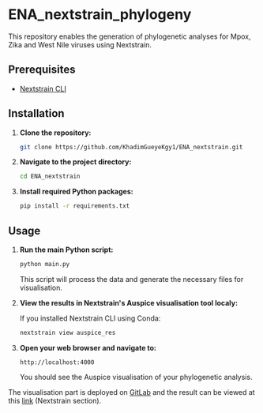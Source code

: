# ENA_nextstrain_phylogeny

This repository enables the generation of phylogenetic analyses for Mpox, Zika and West Nile viruses using Nextstrain.

## Prerequisites

- [Nextstrain CLI](https://docs.nextstrain.org/en/latest/install.html)

## Installation

1. **Clone the repository:**
   ```sh
   git clone https://github.com/KhadimGueyeKgy1/ENA_nextstrain.git
   ```

2. **Navigate to the project directory:**
   ```sh
   cd ENA_nextstrain
   ```

3. **Install required Python packages:**
   ```sh
   pip install -r requirements.txt
   ```

## Usage

1. **Run the main Python script:**
   ```sh
   python main.py
   ```

   This script will process the data and generate the necessary files for visualisation.

2. **View the results in Nextstrain's Auspice visualisation tool localy:**

   If you installed Nextstrain CLI using Conda:
   ```sh
   nextstrain view auspice_res
   ```

3. **Open your web browser and navigate to:**
   ```
   http://localhost:4000
   ```

   You should see the Auspice visualisation of your phylogenetic analysis.

The visualisation part is deployed on [GitLab](https://gitlab.ebi.ac.uk/ena-dcap/pathogen-phylogeny-monkeypox/-/tree/main/aupice_res/aupice) and the result can be viewed at this [link](https://dev.pathogensportal.org/priority-pathogens) (Nextstrain section).
